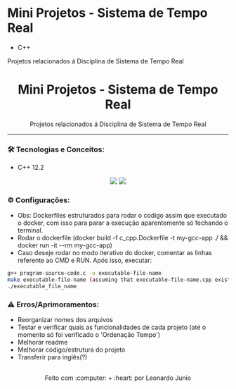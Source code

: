 # Mini Projetos - Sistema de Tempo Real

* C++

Projetos relacionados á Disciplina de Sistema de Tempo Real


<h1 align="center">Mini Projetos - Sistema de Tempo Real</h1>

<p align="center">Projetos relacionados á Disciplina de Sistema de Tempo Real</p>

<hr> 

### :hammer_and_wrench: Tecnologias e Conceitos:

* C++ 12.2

<div align="center" style="display: inline_block">
	<img src="https://img.shields.io/static/v1?label=C++&message=v12.2&color=F34B7D&style=flat"/>
	<img src="https://img.shields.io/static/v1?label=license&message=MIT&color=green&style=flat"/>
</div>

### :gear: Configurações:

* Obs: Dockerfiles estruturados para rodar o codigo assim que executado o docker, com isso para parar a execução aparentemente só fechando o terminal.
* Rodar o dockerfile (docker build -f c_cpp.Dockerfile -t my-gcc-app ./ && docker run -it --rm my-gcc-app)
* Caso deseje rodar no modo iterativo do docker, comentar as linhas referente ao CMD e RUN. Após isso, executar:
```bash
g++ program-source-code.c -o executable-file-name
make executable-file-name (assuming that executable-file-name.cpp exists)
./executable_file_name
```

### :warning: Erros/Aprimoramentos:

* Reorganizar nomes dos arquivos
* Testar e verificar quais as funcionalidades de cada projeto (até o momento só foi verificado o 'Ordenação Tempo')
* Melhorar readme
* Melhorar código/estrutura do projeto
* Transferir para inglês(?)

##

<div align="center">
	<p>Feito com :computer: + :heart: por Leonardo Junio</p>
</div>





